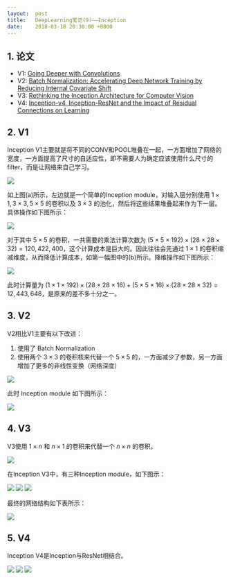 ```yaml
---
layout:  post
title:   DeepLearning笔记(9)——Inception
date:    2018-03-18 20:30:00 +0800
---
```


## 1. 论文

- V1: [Going Deeper with Convolutions](https://arxiv.org/abs/1409.4842)
- V2: [Batch Normalization: Accelerating Deep Network Training by Reducing Internal Covariate Shift](https://arxiv.org/abs/1502.03167)
- V3: [Rethinking the Inception Architecture for Computer Vision](https://arxiv.org/abs/1512.00567)
- V4: [Inception-v4, Inception-ResNet and the Impact of Residual Connections on Learning](https://arxiv.org/abs/1602.07261)

## 2. V1

Inception V1主要就是将不同的CONV和POOL堆叠在一起，一方面增加了网络的宽度，一方面提高了尺寸的自适应性，即不需要人为确定应该使用什么尺寸的filter，而是让网络来自己学习。

![](./img/2018/03/18/9-1.png)

如上图(a)所示，左边就是一个简单的Inception module，对输入层分别使用 $1\times1,3\times3,5\times5$ 的卷积以及 $3\times3$ 的池化，然后将这些结果堆叠起来作为下一层。具体操作如下图所示：

![](./img/2018/03/18/9-2.png)

对于其中 $5\times5$ 的卷积，一共需要的乘法计算次数为 $(5\times5\times192)\times(28\times28\times32)=120,422,400$，这个计算成本是巨大的。因此往往会先通过 $1\times1$ 的卷积缩减维度，从而降低计算成本，如第一幅图中的(b)所示。降维操作如下图所示：

![](./img/2018/03/18/9-3.png)

此时计算量为 $(1\times1\times192)\times(28\times28\times16)+(5\times5\times16)\times(28\times28\times32)=12,443,648$，是原来的差不多十分之一。

## 3. V2

V2相比V1主要有以下改进：

1. 使用了 Batch Normalization
2. 使用两个 $3\times3$ 的卷积核来代替一个 $5\times5$ 的，一方面减少了参数，另一方面增加了更多的非线性变换（网络深度）

<img src="./img/2018/03/18/9-4.png" style="max-width: 400px;">

此时 Inception module 如下图所示：

<img src="./img/2018/03/18/9-5.png" style="max-width: 400px;">


## 4. V3

V3使用 $1\times n$ 和 $n\times1$ 的卷积来代替一个 $n\times n$ 的卷积。

<img src="./img/2018/03/18/9-6.png" style="max-width: 400px;">

在Inception V3中，有三种Inception module，如下图示：

<img src="./img/2018/03/18/9-7.png" style="max-width: 400px;">
<img src="./img/2018/03/18/9-8.png" style="max-width: 400px;">
<img src="./img/2018/03/18/9-9.png" style="max-width: 400px;">

最终的网络结构如下表所示：

![](./img/2018/03/18/9-10.png)

## 5. V4

Inception V4是Inception与ResNet相结合。

<img src="./img/2018/03/18/9-11.png" style="max-width: 400px;">
<img src="./img/2018/03/18/9-12.png" style="max-width: 400px;">
<img src="./img/2018/03/18/9-13.png" style="max-width: 400px;">
